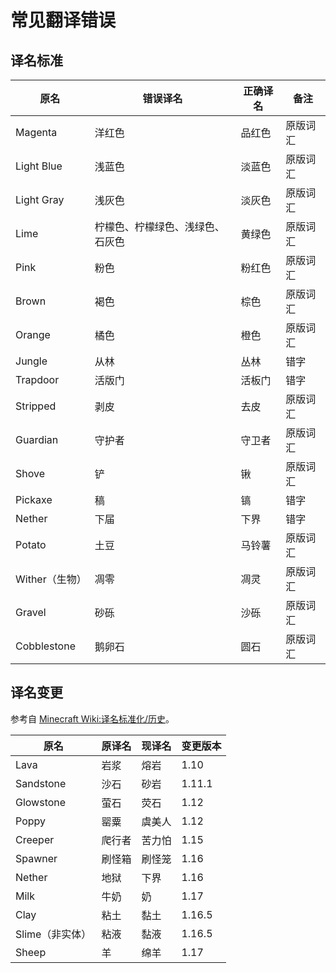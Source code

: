 # 常见翻译错误

## 译名标准

| 原名           | 错误译名                         | 正确译名 | 备注     |
| -------------- | -------------------------------- | -------- | -------- |
| Magenta        | 洋红色                           | 品红色   | 原版词汇 |
| Light Blue     | 浅蓝色                           | 淡蓝色   | 原版词汇 |
| Light Gray     | 浅灰色                           | 淡灰色   | 原版词汇 |
| Lime           | 柠檬色、柠檬绿色、浅绿色、石灰色 | 黄绿色   | 原版词汇 |
| Pink           | 粉色                             | 粉红色   | 原版词汇 |
| Brown          | 褐色                             | 棕色     | 原版词汇 |
| Orange         | 橘色                             | 橙色     | 原版词汇 |
| Jungle         | 从林                             | 丛林     | 错字     |
| Trapdoor       | 活版门                           | 活板门   | 错字     |
| Stripped       | 剥皮                             | 去皮     | 原版词汇 |
| Guardian       | 守护者                           | 守卫者   | 原版词汇 |
| Shove          | 铲                               | 锹       | 原版词汇 |
| Pickaxe        | 稿                               | 镐       | 错字     |
| Nether         | 下届                             | 下界     | 错字     |
| Potato         | 土豆                             | 马铃薯   | 原版词汇 |
| Wither（生物） | 凋零                             | 凋灵     | 原版词汇 |
| Gravel         | 砂砾                             | 沙砾     | 原版词汇 |
| Cobblestone    | 鹅卵石                           | 圆石     | 原版词汇 |

## 译名变更

参考自 [Minecraft Wiki:译名标准化/历史](https://minecraft.fandom.com/zh/wiki/Minecraft_Wiki:%E8%AF%91%E5%90%8D%E6%A0%87%E5%87%86%E5%8C%96/%E5%8E%86%E5%8F%B2)。

| 原名            | 原译名 | 现译名 | 变更版本 |
| --------------- | ------ | ------ | -------- |
| Lava            | 岩浆   | 熔岩   | 1.10     |
| Sandstone       | 沙石   | 砂岩   | 1.11.1   |
| Glowstone       | 萤石   | 荧石   | 1.12     |
| Poppy           | 罂粟   | 虞美人 | 1.12     |
| Creeper         | 爬行者 | 苦力怕 | 1.15     |
| Spawner         | 刷怪箱 | 刷怪笼 | 1.16     |
| Nether          | 地狱   | 下界   | 1.16     |
| Milk            | 牛奶   | 奶     | 1.17     |
| Clay            | 粘土   | 黏土   | 1.16.5   |
| Slime（非实体） | 粘液   | 黏液   | 1.16.5   |
| Sheep           | 羊     | 绵羊   | 1.17     |
